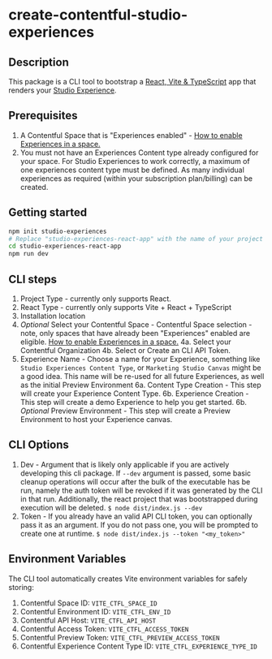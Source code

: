 # create-contentful-studio-experiences

## Description

This package is a CLI tool to bootstrap a [React, Vite & TypeScript](https://github.com/vitejs/vite/tree/main/packages/create-vite/template-react-ts) app that renders your [Studio Experience](https://www.contentful.com/developers/docs/experiences/what-are-experiences/).

## Prerequisites

1. A Contentful Space that is "Experiences enabled" - [How to enable Experiences in a space.](https://www.contentful.com/help/enable-spaces-for-experiences/)
2. You must not have an Experiences Content type already configured for your space. For Studio Experiences to work correctly, a maximum of one experiences content type must be defined. As many individual experiences as required (within your subscription plan/billing) can be created.

## Getting started

```bash
npm init studio-experiences
# Replace "studio-experiences-react-app" with the name of your project directory
cd studio-experiences-react-app
npm run dev
```

## CLI steps

1. Project Type - currently only supports React.
2. React Type - currently only supports Vite + React + TypeScript
3. Installation location
4. _Optional_ Select your Contentful Space - Contentful Space selection - note, only spaces that have already been "Experiences" enabled are eligible. [How to enable Experiences in a space.](https://www.contentful.com/help/enable-spaces-for-experiences/)
   4a. Select your Contentful Organization
   4b. Select or Create an CLI API Token.
5. Experience Name - Choose a name for your Experience, something like `Studio Experiences Content Type`, or `Marketing Studio Canvas` might be a good idea. This name will be re-used for all future Experiences, as well as the initial Preview Environment
   6a. Content Type Creation - This step will create your Experience Content Type.
   6b. Experience Creation - This step will create a demo Experience to help you get started.
   6b. _Optional_ Preview Environment - This step will create a Preview Environment to host your Experience canvas.

## CLI Options

1. Dev - Argument that is likely only applicable if you are actively developing this cli package. If `--dev` argument is passed, some basic cleanup operations will occur after the bulk of the executable has be run, namely the auth token will be revoked if it was generated by the CLI in that run. Additionally, the react project that was bootstrapped during execution will be deleted.
   `$ node dist/index.js --dev`
2. Token - If you already have an valid API CLI token, you can optionally pass it as an argument. If you do not pass one, you will be prompted to create one at runtime.
   `$ node dist/index.js --token "<my_token>"`

## Environment Variables

The CLI tool automatically creates Vite environment variables for safely storing:

1. Contentful Space ID: `VITE_CTFL_SPACE_ID`
2. Contentful Environment ID: `VITE_CTFL_ENV_ID`
3. Contentful API Host: `VITE_CTFL_API_HOST`
4. Contentful Access Token: `VITE_CTFL_ACCESS_TOKEN`
5. Contentful Preview Token: `VITE_CTFL_PREVIEW_ACCESS_TOKEN`
6. Contentful Experience Content Type ID: `VITE_CTFL_EXPERIENCE_TYPE_ID`

